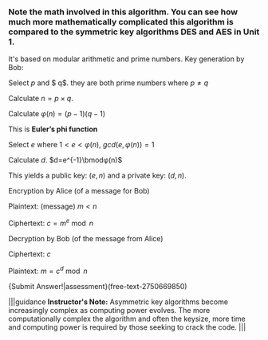 ### Note the math involved in this algorithm. You can see how much more mathematically complicated this algorithm is compared to the symmetric key algorithms DES and AES in Unit 1.

It's based on modular arithmetic and prime numbers.
Key generation by Bob:

Select $p$ and $ q$. they are both prime numbers where $p\neq q$

Calculate $n=p\times q$.

Calculate $φ(n)=(p-1)(q-1)$

This is **Euler’s phi function**

Select $e$ where $1 < e < φ(n)$, $gcd⁡(e,φ(n))=1$

Calculate $d$.  $d=e^{-1}\bmodφ(n)$

This yields a public key: $(e,n)$  and a private key: $(d,n)$.

Encryption by Alice (of a message for Bob)

Plaintext: (message) $m < n$

Ciphertext: $c=m^e \bmod n$

Decryption by Bob (of the message from Alice)

Ciphertext: $c$

Plaintext: $m= c^d \bmod n$

{Submit Answer!|assessment}(free-text-2750669850)

|||guidance
**Instructor's Note:** Asymmetric key algorithms become increasingly complex as computing power evolves. The more computationally complex the algorithm and often the keysize, more time and computing power is required by those seeking to crack the code. |||
